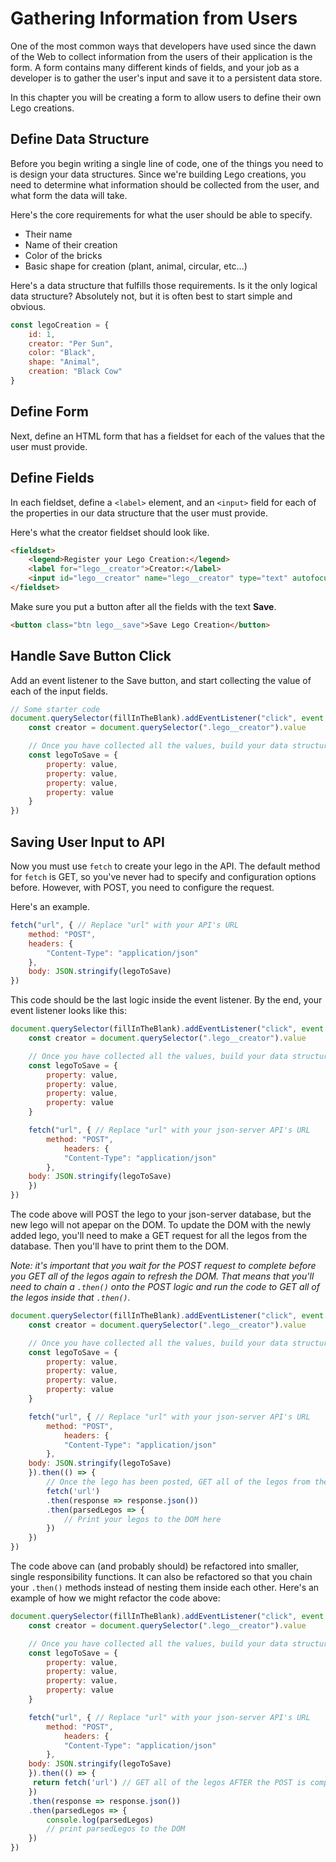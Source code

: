# Gathering Information from Users

One of the most common ways that developers have used since the dawn of the Web to collect information from the users of their application is the form. A form contains many different kinds of fields, and your job as a developer is to gather the user's input and save it to a persistent data store.

In this chapter you will be creating a form to allow users to define their own Lego creations.

## Define Data Structure

Before you begin writing a single line of code, one of the things you need to is design your data structures. Since we're building Lego creations, you need to determine what information should be collected from the user, and what form the data will take.

Here's the core requirements for what the user should be able to specify.

* Their name
* Name of their creation
* Color of the bricks
* Basic shape for creation (plant, animal, circular, etc...)

Here's a data structure that fulfills those requirements. Is it the only logical data structure? Absolutely not, but it is often best to start simple and obvious.

```js
const legoCreation = {
    id: 1,
    creator: "Per Sun",
    color: "Black",
    shape: "Animal",
    creation: "Black Cow"
}
```

## Define Form

Next, define an HTML form that has a fieldset for each of the values that the user must provide.

## Define Fields

In each fieldset, define a `<label>` element, and an `<input>` field for each of the properties in our data structure that the user must provide.

Here's what the creator fieldset should look like.

```html
<fieldset>
    <legend>Register your Lego Creation:</legend>
    <label for="lego__creator">Creator:</label>
    <input id="lego__creator" name="lego__creator" type="text" autofocus />
</fieldset>
```

Make sure you put a button after all the fields with the text **Save**.

```html
<button class="btn lego__save">Save Lego Creation</button>
```

## Handle Save Button Click

Add an event listener to the Save button, and start collecting the value of each of the input fields.

```js
// Some starter code
document.querySelector(fillInTheBlank).addEventListener("click", event => {
    const creator = document.querySelector(".lego__creator").value

    // Once you have collected all the values, build your data structure
    const legoToSave = {
        property: value,
        property: value,
        property: value,
        property: value
    }
})
```

## Saving User Input to API

Now you must use `fetch` to create your lego in the API. The default method for `fetch` is GET, so you've never had to specify and configuration options before. However, with POST, you need to configure the request.

Here's an example.

```js
fetch("url", { // Replace "url" with your API's URL
    method: "POST",
    headers: {
        "Content-Type": "application/json"
    },
    body: JSON.stringify(legoToSave)
})
```

This code should be the last logic inside the event listener. By the end, your event listener looks like this:

```js
document.querySelector(fillInTheBlank).addEventListener("click", event => {
    const creator = document.querySelector(".lego__creator").value

    // Once you have collected all the values, build your data structure
    const legoToSave = {
        property: value,
        property: value,
        property: value,
        property: value
    }

    fetch("url", { // Replace "url" with your json-server API's URL
        method: "POST",
            headers: {
            "Content-Type": "application/json"
        },
    body: JSON.stringify(legoToSave)
    })
})
```
The code above will POST the lego to your json-server database, but the new lego will not apepar on the DOM. To update the DOM with the newly added lego, you'll need to make a GET request for all the legos from the database. Then you'll have to print them to the DOM.

*Note: it's important that you wait for the POST request to complete before you GET all of the legos again to refresh the DOM. That means that you'll need to chain a `.then()` onto the POST logic and run the code to GET all of the legos inside that `.then()`.*

```js
document.querySelector(fillInTheBlank).addEventListener("click", event => {
    const creator = document.querySelector(".lego__creator").value

    // Once you have collected all the values, build your data structure
    const legoToSave = {
        property: value,
        property: value,
        property: value,
        property: value
    }

    fetch("url", { // Replace "url" with your json-server API's URL
        method: "POST",
            headers: {
            "Content-Type": "application/json"
        },
    body: JSON.stringify(legoToSave)
    }).then(() => {
        // Once the lego has been posted, GET all of the legos from the database
        fetch('url')
        .then(response => response.json())
        .then(parsedLegos => {
            // Print your legos to the DOM here
        })
    })
})
```
The code above can (and probably should) be refactored into smaller, single responsibility functions. It can also be refactored so that you chain your `.then()` methods instead of nesting them inside each other. Here's an example of how we might refactor the code above:
```js
document.querySelector(fillInTheBlank).addEventListener("click", event => {
    const creator = document.querySelector(".lego__creator").value

    // Once you have collected all the values, build your data structure
    const legoToSave = {
        property: value,
        property: value,
        property: value,
        property: value
    }

    fetch("url", { // Replace "url" with your json-server API's URL
        method: "POST",
            headers: {
            "Content-Type": "application/json"
        },
    body: JSON.stringify(legoToSave)
    }).then(() => {
     return fetch('url') // GET all of the legos AFTER the POST is complete
    })
    .then(response => response.json())
    .then(parsedLegos => {
        console.log(parsedLegos)
        // print parsedLegos to the DOM
    })
})
```

